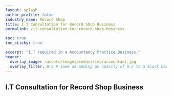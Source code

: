 ```yaml
---
layout: splash 
author_profile: false 
industry_name: Record Shop
title: I.T Consultation for Record Shop Business
permalink: /it-consultation-for-record-shop-business

toc: true
toc_sticky: true

excerpt: "I.T required in a Accountancy Practice Business."
header:
  overlay_image: /assets/images/industries/accountant.jpg
  overlay_filter: 0.5 # same as adding an opacity of 0.5 to a black background
---
```


## I.T Consultation for Record Shop Business